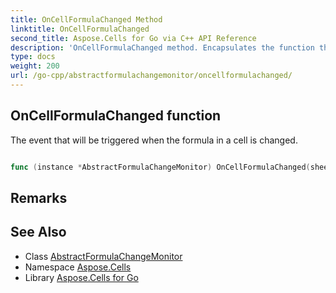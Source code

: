 ```yaml
---
title: OnCellFormulaChanged Method 
linktitle: OnCellFormulaChanged
second_title: Aspose.Cells for Go via C++ API Reference
description: 'OnCellFormulaChanged method. Encapsulates the function that represents oncellformulachanged in Go.'
type: docs
weight: 200
url: /go-cpp/abstractformulachangemonitor/oncellformulachanged/
---
```


## OnCellFormulaChanged function

The event that will be triggered when the formula in a cell is changed.

```go

func (instance *AbstractFormulaChangeMonitor) OnCellFormulaChanged(sheetindex int32, rowindex int32, columnindex int32)  error

```

## Remarks


## See Also

* Class [AbstractFormulaChangeMonitor](../)
* Namespace [Aspose.Cells](../../)
* Library [Aspose.Cells for Go](../../../)
